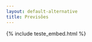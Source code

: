 ```yaml
---
layout: default-alternative
title: Previsões
---
```



<!-- saved from url=(0043)https://pedroferreira.shinyapps.io/indprod/ -->
{% include teste_embed.html %}